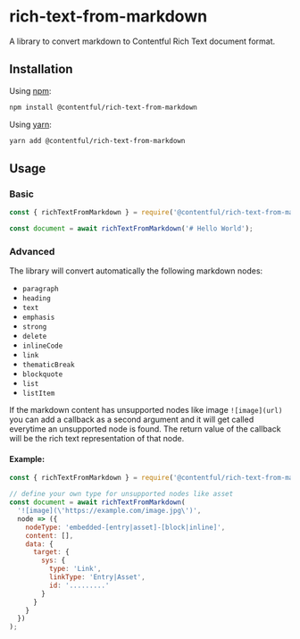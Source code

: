 # rich-text-from-markdown

A library to convert markdown to Contentful Rich Text document format.

## Installation

Using [npm](http://npmjs.org/):

```sh
npm install @contentful/rich-text-from-markdown
```

Using [yarn](https://yarnpkg.com/):

```sh
yarn add @contentful/rich-text-from-markdown
```

## Usage

### Basic

```js
const { richTextFromMarkdown } = require('@contentful/rich-text-from-markdown');

const document = await richTextFromMarkdown('# Hello World');
```

### Advanced

The library will convert automatically the following markdown nodes:

- `paragraph`
- `heading`
- `text`
- `emphasis`
- `strong`
- `delete`
- `inlineCode`
- `link`
- `thematicBreak`
- `blockquote`
- `list`
- `listItem`

If the markdown content has unsupported nodes like image `![image](url)` you can add a callback as a second argument
and it will get called everytime an unsupported node is found. The return value of the callback will be the rich text representation
of that node.

#### Example:

```js
const { richTextFromMarkdown } = require('@contentful/rich-text-from-markdown');

// define your own type for unsupported nodes like asset
const document = await richTextFromMarkdown(
  '![image](\'https://example.com/image.jpg\')',
  node => ({
    nodeType: 'embedded-[entry|asset]-[block|inline]',
    content: [],
    data: {
      target: {
        sys: {
          type: 'Link',
          linkType: 'Entry|Asset',
          id: '.........'
        }
      }
    }
  })
);
```
